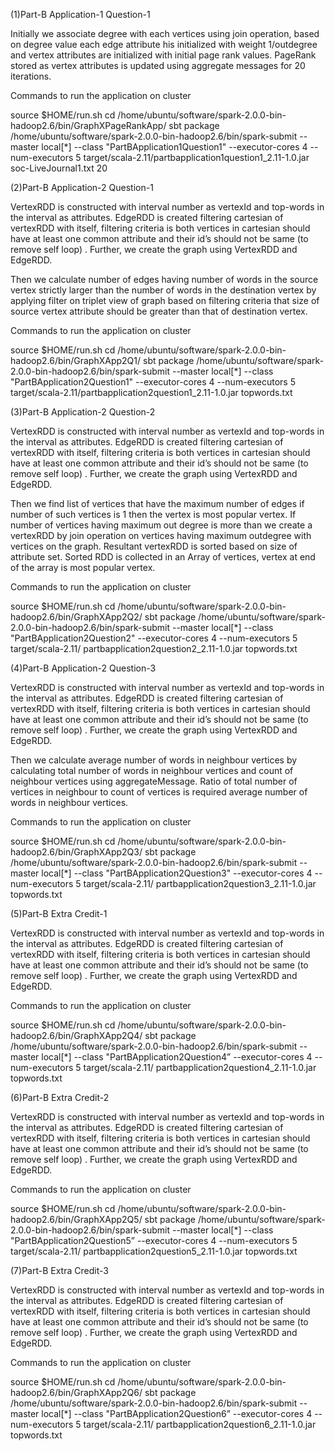 
(1)Part-B Application-1 Question-1

Initially we associate degree with each vertices using join operation, based on degree value each edge attribute his initialized with weight 1/outdegree and vertex attributes are initialized with initial page rank values. PageRank stored as vertex attributes is updated using aggregate messages for 20 iterations.

Commands to run the application on cluster

source $HOME/run.sh
cd /home/ubuntu/software/spark-2.0.0-bin-hadoop2.6/bin/GraphXPageRankApp/
sbt package
/home/ubuntu/software/spark-2.0.0-bin-hadoop2.6/bin/spark-submit --master local[*] --class "PartBApplication1Question1" --executor-cores 4 --num-executors 5 target/scala-2.11/partbapplication1question1_2.11-1.0.jar soc-LiveJournal1.txt  20

(2)Part-B Application-2 Question-1

VertexRDD is constructed with interval number as vertexId and top-words in the interval as attributes. EdgeRDD is created filtering cartesian of vertexRDD with itself, filtering criteria is both vertices in cartesian should have at least one common attribute and their id’s should not be same (to remove self loop) . Further, we create the graph using VertexRDD and EdgeRDD. 

Then we calculate number of edges having number of words in the source vertex strictly larger than the number of words in the destination vertex by applying filter on triplet view of graph based on filtering criteria that size of source vertex attribute should be greater than that of destination vertex.

Commands to run the application on cluster

source $HOME/run.sh
cd /home/ubuntu/software/spark-2.0.0-bin-hadoop2.6/bin/GraphXApp2Q1/
sbt package
/home/ubuntu/software/spark-2.0.0-bin-hadoop2.6/bin/spark-submit --master local[*] --class "PartBApplication2Question1" --executor-cores 4 --num-executors 5 target/scala-2.11/partbapplication2question1_2.11-1.0.jar topwords.txt

(3)Part-B Application-2 Question-2

VertexRDD is constructed with interval number as vertexId and top-words in the interval as attributes. EdgeRDD is created filtering cartesian of vertexRDD with itself, filtering criteria is both vertices in cartesian should have at least one common attribute and their id’s should not be same (to remove self loop) . Further, we create the graph using VertexRDD and EdgeRDD. 

Then we find list of vertices that have the maximum number of edges if number of such vertices is 1 then the vertex is most popular vertex. If number of 
vertices having maximum out degree is more than we create a vertexRDD by join operation on vertices having maximum outdegree with vertices on the graph. Resultant vertexRDD is
sorted based on size of attribute set. Sorted RDD is collected in an Array of vertices, vertex at end of the array is most popular vertex.

Commands to run the application on cluster

source $HOME/run.sh
cd /home/ubuntu/software/spark-2.0.0-bin-hadoop2.6/bin/GraphXApp2Q2/
sbt package
/home/ubuntu/software/spark-2.0.0-bin-hadoop2.6/bin/spark-submit --master local[*] --class "PartBApplication2Question2" --executor-cores 4 --num-executors 5 target/scala-2.11/
partbapplication2question2_2.11-1.0.jar topwords.txt

(4)Part-B Application-2 Question-3

VertexRDD is constructed with interval number as vertexId and top-words in the interval as attributes. EdgeRDD is created filtering cartesian of vertexRDD with itself, filtering criteria is both vertices in cartesian should have at least one common attribute and their id’s should not be same (to remove self loop) . Further, we create the graph using VertexRDD and EdgeRDD. 

Then we calculate average number of words in neighbour vertices by calculating total number of words in neighbour vertices and count of neighbour vertices 
using aggregateMessage. Ratio of total number of vertices in neighbour to count of vertices is required average number of words in neighbour vertices.

Commands to run the application on cluster

source $HOME/run.sh
cd /home/ubuntu/software/spark-2.0.0-bin-hadoop2.6/bin/GraphXApp2Q3/
sbt package
/home/ubuntu/software/spark-2.0.0-bin-hadoop2.6/bin/spark-submit --master local[*] --class "PartBApplication2Question3" --executor-cores 4 --num-executors 5 target/scala-2.11/
partbapplication2question3_2.11-1.0.jar topwords.txt

(5)Part-B Extra Credit-1

VertexRDD is constructed with interval number as vertexId and top-words in the interval as attributes. EdgeRDD is created filtering cartesian of vertexRDD with itself, filtering criteria is both vertices in cartesian should have at least one common attribute and their id’s should not be same (to remove self loop) . Further, we create the graph using VertexRDD and EdgeRDD. 




Commands to run the application on cluster

source $HOME/run.sh
cd /home/ubuntu/software/spark-2.0.0-bin-hadoop2.6/bin/GraphXApp2Q4/
sbt package
/home/ubuntu/software/spark-2.0.0-bin-hadoop2.6/bin/spark-submit --master local[*] --class "PartBApplication2Question4” --executor-cores 4 --num-executors 5 target/scala-2.11/
partbapplication2question4_2.11-1.0.jar topwords.txt

(6)Part-B Extra Credit-2

VertexRDD is constructed with interval number as vertexId and top-words in the interval as attributes. EdgeRDD is created filtering cartesian of vertexRDD with itself, filtering criteria is both vertices in cartesian should have at least one common attribute and their id’s should not be same (to remove self loop) . Further, we create the graph using VertexRDD and EdgeRDD. 




Commands to run the application on cluster

source $HOME/run.sh
cd /home/ubuntu/software/spark-2.0.0-bin-hadoop2.6/bin/GraphXApp2Q5/
sbt package
/home/ubuntu/software/spark-2.0.0-bin-hadoop2.6/bin/spark-submit --master local[*] --class "PartBApplication2Question5” --executor-cores 4 --num-executors 5 target/scala-2.11/
partbapplication2question5_2.11-1.0.jar topwords.txt


(7)Part-B Extra Credit-3

VertexRDD is constructed with interval number as vertexId and top-words in the interval as attributes. EdgeRDD is created filtering cartesian of vertexRDD with itself, filtering criteria is both vertices in cartesian should have at least one common attribute and their id’s should not be same (to remove self loop) . Further, we create the graph using VertexRDD and EdgeRDD. 




Commands to run the application on cluster

source $HOME/run.sh
cd /home/ubuntu/software/spark-2.0.0-bin-hadoop2.6/bin/GraphXApp2Q6/
sbt package
/home/ubuntu/software/spark-2.0.0-bin-hadoop2.6/bin/spark-submit --master local[*] --class "PartBApplication2Question6” --executor-cores 4 --num-executors 5 target/scala-2.11/
partbapplication2question6_2.11-1.0.jar topwords.txt